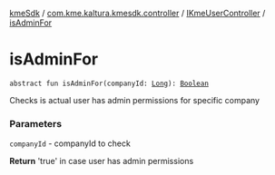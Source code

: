 [kmeSdk](../../index.md) / [com.kme.kaltura.kmesdk.controller](../index.md) / [IKmeUserController](index.md) / [isAdminFor](./is-admin-for.md)

# isAdminFor

`abstract fun isAdminFor(companyId: `[`Long`](https://kotlinlang.org/api/latest/jvm/stdlib/kotlin/-long/index.html)`): `[`Boolean`](https://kotlinlang.org/api/latest/jvm/stdlib/kotlin/-boolean/index.html)

Checks is actual user has admin permissions for specific company

### Parameters

`companyId` - companyId to check

**Return**
'true' in case user has admin permissions

